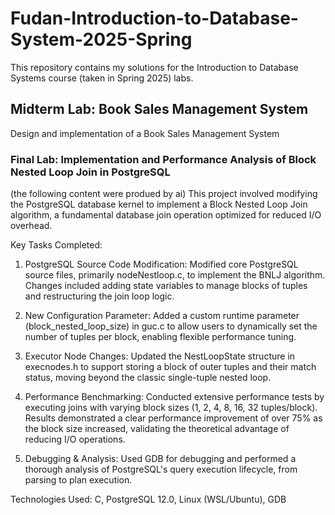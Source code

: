 # Fudan-Introduction-to-Database-System-2025-Spring
This repository contains my solutions for the Introduction to Database Systems course (taken in Spring 2025) labs.

## Midterm Lab: Book Sales Management System
Design and implementation of a Book Sales Management System

### Final Lab: Implementation and Performance Analysis of Block Nested Loop Join in PostgreSQL
(the following content were produed by ai)
This project involved modifying the PostgreSQL database kernel to implement a Block Nested Loop Join algorithm, a fundamental database join operation optimized for reduced I/O overhead.

Key Tasks Completed:

1. PostgreSQL Source Code Modification: Modified core PostgreSQL source files, primarily nodeNestloop.c, to implement the BNLJ algorithm. Changes included adding state variables to manage blocks of tuples and restructuring the join loop logic.

2. New Configuration Parameter: Added a custom runtime parameter (block_nested_loop_size) in guc.c to allow users to dynamically set the number of tuples per block, enabling flexible performance tuning.

3. Executor Node Changes: Updated the NestLoopState structure in execnodes.h to support storing a block of outer tuples and their match status, moving beyond the classic single-tuple nested loop.

4. Performance Benchmarking: Conducted extensive performance tests by executing joins with varying block sizes (1, 2, 4, 8, 16, 32 tuples/block). Results demonstrated a clear performance improvement of over 75% as the block size increased, validating the theoretical advantage of reducing I/O operations.

5. Debugging & Analysis: Used GDB for debugging and performed a thorough analysis of PostgreSQL's query execution lifecycle, from parsing to plan execution.

Technologies Used: C, PostgreSQL 12.0, Linux (WSL/Ubuntu), GDB
